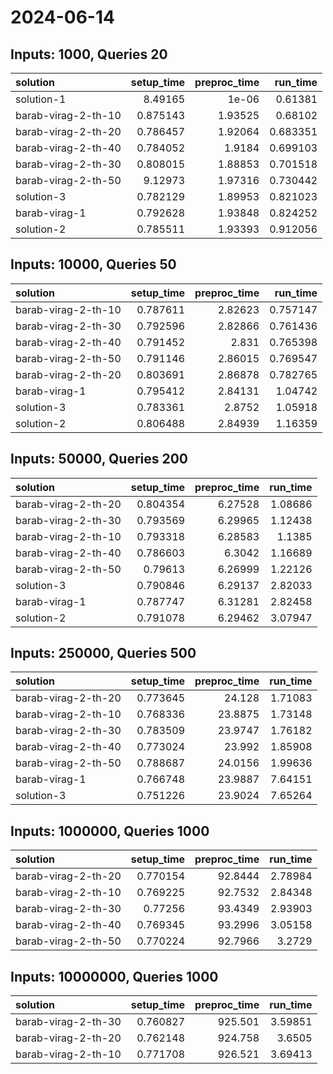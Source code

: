 # 2024-06-14

## Inputs: 1000, Queries 20

| solution            |   setup_time |   preproc_time |   run_time |
|:--------------------|-------------:|---------------:|-----------:|
| solution-1          |     8.49165  |        1e-06   |   0.61381  |
| barab-virag-2-th-10 |     0.875143 |        1.93525 |   0.68102  |
| barab-virag-2-th-20 |     0.786457 |        1.92064 |   0.683351 |
| barab-virag-2-th-40 |     0.784052 |        1.9184  |   0.699103 |
| barab-virag-2-th-30 |     0.808015 |        1.88853 |   0.701518 |
| barab-virag-2-th-50 |     9.12973  |        1.97316 |   0.730442 |
| solution-3          |     0.782129 |        1.89953 |   0.821023 |
| barab-virag-1       |     0.792628 |        1.93848 |   0.824252 |
| solution-2          |     0.785511 |        1.93393 |   0.912056 |

## Inputs: 10000, Queries 50

| solution            |   setup_time |   preproc_time |   run_time |
|:--------------------|-------------:|---------------:|-----------:|
| barab-virag-2-th-10 |     0.787611 |        2.82623 |   0.757147 |
| barab-virag-2-th-30 |     0.792596 |        2.82866 |   0.761436 |
| barab-virag-2-th-40 |     0.791452 |        2.831   |   0.765398 |
| barab-virag-2-th-50 |     0.791146 |        2.86015 |   0.769547 |
| barab-virag-2-th-20 |     0.803691 |        2.86878 |   0.782765 |
| barab-virag-1       |     0.795412 |        2.84131 |   1.04742  |
| solution-3          |     0.783361 |        2.8752  |   1.05918  |
| solution-2          |     0.806488 |        2.84939 |   1.16359  |

## Inputs: 50000, Queries 200

| solution            |   setup_time |   preproc_time |   run_time |
|:--------------------|-------------:|---------------:|-----------:|
| barab-virag-2-th-20 |     0.804354 |        6.27528 |    1.08686 |
| barab-virag-2-th-30 |     0.793569 |        6.29965 |    1.12438 |
| barab-virag-2-th-10 |     0.793318 |        6.28583 |    1.1385  |
| barab-virag-2-th-40 |     0.786603 |        6.3042  |    1.16689 |
| barab-virag-2-th-50 |     0.79613  |        6.26999 |    1.22126 |
| solution-3          |     0.790846 |        6.29137 |    2.82033 |
| barab-virag-1       |     0.787747 |        6.31281 |    2.82458 |
| solution-2          |     0.791078 |        6.29462 |    3.07947 |

## Inputs: 250000, Queries 500

| solution            |   setup_time |   preproc_time |   run_time |
|:--------------------|-------------:|---------------:|-----------:|
| barab-virag-2-th-20 |     0.773645 |        24.128  |    1.71083 |
| barab-virag-2-th-10 |     0.768336 |        23.8875 |    1.73148 |
| barab-virag-2-th-30 |     0.783509 |        23.9747 |    1.76182 |
| barab-virag-2-th-40 |     0.773024 |        23.992  |    1.85908 |
| barab-virag-2-th-50 |     0.788687 |        24.0156 |    1.99636 |
| barab-virag-1       |     0.766748 |        23.9887 |    7.64151 |
| solution-3          |     0.751226 |        23.9024 |    7.65264 |

## Inputs: 1000000, Queries 1000

| solution            |   setup_time |   preproc_time |   run_time |
|:--------------------|-------------:|---------------:|-----------:|
| barab-virag-2-th-20 |     0.770154 |        92.8444 |    2.78984 |
| barab-virag-2-th-10 |     0.769225 |        92.7532 |    2.84348 |
| barab-virag-2-th-30 |     0.77256  |        93.4349 |    2.93903 |
| barab-virag-2-th-40 |     0.769345 |        93.2996 |    3.05158 |
| barab-virag-2-th-50 |     0.770224 |        92.7966 |    3.2729  |

## Inputs: 10000000, Queries 1000

| solution            |   setup_time |   preproc_time |   run_time |
|:--------------------|-------------:|---------------:|-----------:|
| barab-virag-2-th-30 |     0.760827 |        925.501 |    3.59851 |
| barab-virag-2-th-20 |     0.762148 |        924.758 |    3.6505  |
| barab-virag-2-th-10 |     0.771708 |        926.521 |    3.69413 |